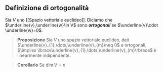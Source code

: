 ## Definizione di ortogonalità
Sia $V$ uno [[Spazio vettoriale euclideo]].
Diciamo che $\underline{v},\underline{w}\in V$ sono ***ortogonali*** se $\underline{v}\cdot \underline{w}=0$.

>**Proposizione**
>Sia $V$ uno spazio vettoriale euclideo, dati $\underline{v}_{1},\dots,\underline{v}_{m}\neq 0$ e ortogonali,
>$\implies \lbrace\underline{v}_{1},\dots,\underline{v}_{m}\rbrace$ è linearmente indipendente.

>**Corollario**
>Se $\dim V=n$
